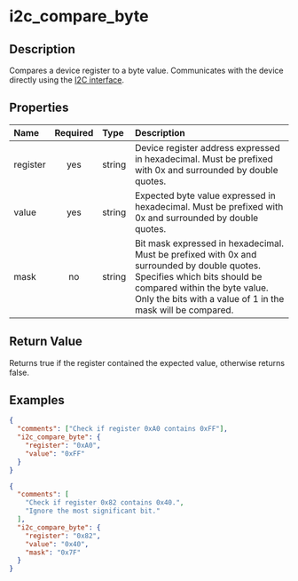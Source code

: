 # i2c_compare_byte

## Description

Compares a device register to a byte value. Communicates with the device
directly using the [I2C interface](i2c_interface.md).

## Properties

| Name     | Required | Type   | Description                                                                                                                                                                                                               |
| :------- | :------: | :----- | :------------------------------------------------------------------------------------------------------------------------------------------------------------------------------------------------------------------------ |
| register |   yes    | string | Device register address expressed in hexadecimal. Must be prefixed with 0x and surrounded by double quotes.                                                                                                               |
| value    |   yes    | string | Expected byte value expressed in hexadecimal. Must be prefixed with 0x and surrounded by double quotes.                                                                                                                   |
| mask     |    no    | string | Bit mask expressed in hexadecimal. Must be prefixed with 0x and surrounded by double quotes. Specifies which bits should be compared within the byte value. Only the bits with a value of 1 in the mask will be compared. |

## Return Value

Returns true if the register contained the expected value, otherwise returns
false.

## Examples

```json
{
  "comments": ["Check if register 0xA0 contains 0xFF"],
  "i2c_compare_byte": {
    "register": "0xA0",
    "value": "0xFF"
  }
}
```

```json
{
  "comments": [
    "Check if register 0x82 contains 0x40.",
    "Ignore the most significant bit."
  ],
  "i2c_compare_byte": {
    "register": "0x82",
    "value": "0x40",
    "mask": "0x7F"
  }
}
```
